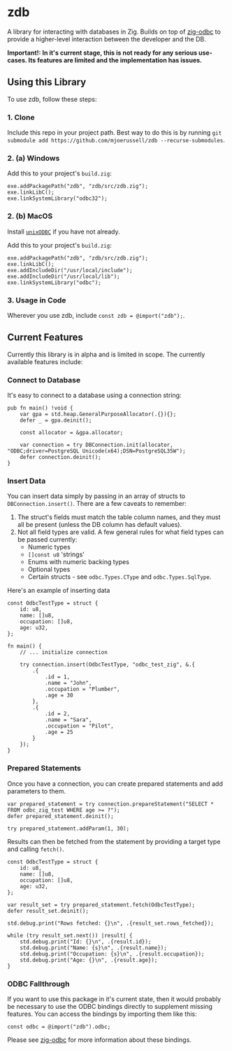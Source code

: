 # zdb

A library for interacting with databases in Zig. Builds on top of [zig-odbc](https://github.com/mjoerussell/zig-odbc) to provide a higher-level
interaction between the developer and the DB.

**Important!: In it's current stage, this is not ready for any serious use-cases. Its features are limited and the implementation has issues.**

## Using this Library

To use zdb, follow these steps:

### 1. Clone

Include this repo in your project path. Best way to do this is by running `git submodule add https://github.com/mjoerussell/zdb --recurse-submodules`.

### 2. (a) Windows

Add this to your project's `build.zig`:

```zig
exe.addPackagePath("zdb", "zdb/src/zdb.zig");
exe.linkLibC();
exe.linkSystemLibrary("odbc32");
```

### 2. (b) MacOS

Install [`unixODBC`](unixodbc.org) if you have not already.

Add this to your project's `build.zig`:

```zig
exe.addPackagePath("zdb", "zdb/src/zdb.zig");
exe.linkLibC();
exe.addIncludeDir("/usr/local/include");
exe.addIncludeDir("/usr/local/lib");
exe.linkSystemLibrary("odbc");
```

### 3. Usage in Code

Wherever you use zdb, include `const zdb = @import("zdb");`.

## Current Features

Currently this library is in alpha and is limited in scope. The currently available features include:

### Connect to Database

It's easy to connect to a database using a connection string:

```zig
pub fn main() !void {
    var gpa = std.heap.GeneralPurposeAllocator(.{}){};
    defer _ = gpa.deinit();

    const allocator = &gpa.allocator;

    var connection = try DBConnection.init(allocator, "ODBC;driver=PostgreSQL Unicode(x64);DSN=PostgreSQL35W");
    defer connection.deinit();
}
```

### Insert Data

You can insert data simply by passing in an array of structs to `DBConnection.insert()`. There are a few caveats to remember:

1. The struct's fields must match the table column names, and they must all be present (unless the DB column has default values).
2. Not all field types are valid. A few general rules for what field types can be passed currently:
   - Numeric types
   - `[]const u8` 'strings'
   - Enums with numeric backing types
   - Optional types
   - Certain structs - see `odbc.Types.CType` and `odbc.Types.SqlType`.

Here's an example of inserting data

```zig
const OdbcTestType = struct {
    id: u8,
    name: []u8,
    occupation: []u8,
    age: u32,
};

fn main() {
    // ... initialize connection

    try connection.insert(OdbcTestType, "odbc_test_zig", &.{
        .{
            .id = 1,
            .name = "John",
            .occupation = "Plumber",
            .age = 30
        },
        .{
            .id = 2,
            .name = "Sara",
            .occupation = "Pilot",
            .age = 25
        }
    });
}
```

### Prepared Statements

Once you have a connection, you can create prepared statements and add parameters to them.

```zig
var prepared_statement = try connection.prepareStatement("SELECT * FROM odbc_zig_test WHERE age >= ?");
defer prepared_statement.deinit();

try prepared_statement.addParam(1, 30);
```

Results can then be fetched from the statement by providing a target type and calling `fetch()`.

```zig
const OdbcTestType = struct {
    id: u8,
    name: []u8,
    occupation: []u8,
    age: u32,
};

var result_set = try prepared_statement.fetch(OdbcTestType);
defer result_set.deinit();

std.debug.print("Rows fetched: {}\n", .{result_set.rows_fetched});

while (try result_set.next()) |result| {
    std.debug.print("Id: {}\n", .{result.id});
    std.debug.print("Name: {s}\n", .{result.name});
    std.debug.print("Occupation: {s}\n", .{result.occupation});
    std.debug.print("Age: {}\n", .{result.age});
}
```

### ODBC Fallthrough

If you want to use this package in it's current state, then it would probably be necessary to use the ODBC bindings directly to
supplement missing features. You can access the bindings by importing them like this:

```
const odbc = @import("zdb").odbc;
```

Please see [zig-odbc](https://github.com/mjoerussell/zig-odbc) for more information about these bindings.
